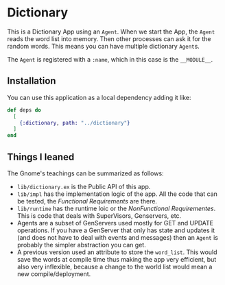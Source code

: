 # Dictionary

This is a Dictionary App using an `Agent`. 
When we start the App, the `Agent` reads the word list into memory. Then other processes can ask it for the random words.
This means you can have multiple dictionary `Agent`s. 

The `Agent` is registered with a `:name`, which in this case is the `__MODULE__`.

## Installation

You can use this application as a local dependency adding it like:

```elixir
def deps do
  [
    {:dictionary, path: "../dictionary"}
  ]
end
```
## Things I leaned

The Gnome's teachings can be summarized as follows:
- `lib/dictionary.ex` is the Public API of this app. 
- `lib/impl` has the implementation logic of the app. All the code that can be tested, the *Functional Requirements* are there.
- `lib/runtime` has the runtime loic or the *NonFunctional Requirementes*. This is code that deals with SuperVisors, Genservers, etc. 
- Agents are a subset of GenServers used mostly for GET and UPDATE operations. If you have a GenServer that only has state and updates it (and does not have to deal with events and messages) then an `Agent` is probably the simpler abstraction you can get.
- A previous version used an attribute to store the `word_list`. This would save the words at compile time thus making the app very efficient, but also very inflexible, because a change to the world list would mean a new compile/deployment.